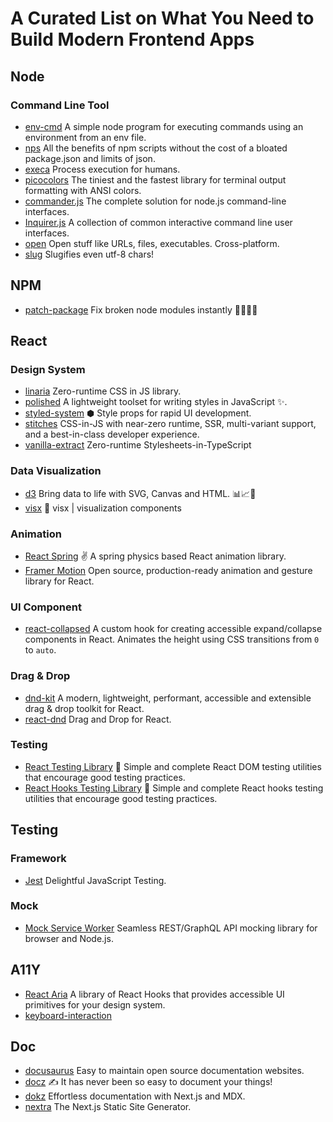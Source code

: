 # A Curated List on What You Need to Build Modern Frontend Apps

## Node
### Command Line Tool
- [env-cmd](https://github.com/toddbluhm/env-cmd) A simple node program for executing commands using an environment from an env file.
- [nps](https://github.com/sezna/nps) All the benefits of npm scripts without the cost of a bloated package.json and limits of json.
- [execa](https://github.com/sindresorhus/execa) Process execution for humans.
- [picocolors](https://github.com/alexeyraspopov/picocolors) The tiniest and the fastest library for terminal output formatting with ANSI colors.
- [commander.js](https://github.com/tj/commander.js) The complete solution for node.js command-line interfaces.
- [Inquirer.js](https://github.com/SBoudrias/Inquirer.js/) A collection of common interactive command line user interfaces.
- [open](https://github.com/sindresorhus/open) Open stuff like URLs, files, executables. Cross-platform.
- [slug](https://github.com/Trott/slug) Slugifies even utf-8 chars!

## NPM
- [patch-package](https://github.com/ds300/patch-package) Fix broken node modules instantly 🏃🏽‍♀️💨

## React
### Design System
- [linaria](https://github.com/callstack/linaria) Zero-runtime CSS in JS library.
- [polished](https://github.com/styled-components/polished) A lightweight toolset for writing styles in JavaScript ✨.
- [styled-system](https://github.com/styled-system/styled-system) ⬢ Style props for rapid UI development.
- [stitches](https://github.com/modulz/stitches) CSS-in-JS with near-zero runtime, SSR, multi-variant support, and a best-in-class developer experience.
- [vanilla-extract](https://github.com/seek-oss/vanilla-extract) Zero-runtime Stylesheets-in-TypeScript

### Data Visualization
- [d3](https://d3js.org/) Bring data to life with SVG, Canvas and HTML. 📊📈🎉
- [visx](https://airbnb.io/visx/) 🐯 visx | visualization components

### Animation
- [React Spring](https://react-spring.io/) ✌️ A spring physics based React animation library.
- [Framer Motion](https://www.framer.com/motion/) Open source, production-ready animation and gesture library for React.

### UI Component
- [react-collapsed](https://github.com/roginfarrer/react-collapsed) A custom hook for creating accessible expand/collapse components in React. Animates the height using CSS transitions from `0` to `auto`.

### Drag & Drop
- [dnd-kit](https://dndkit.com/) A modern, lightweight, performant, accessible and extensible drag & drop toolkit for React.
- [react-dnd](https://react-dnd.github.io/react-dnd) Drag and Drop for React.

### Testing
- [React Testing Library](https://testing-library.com/docs/react-testing-library/intro/) 🐐 Simple and complete React DOM testing utilities that encourage good testing practices.
- [React Hooks Testing Library](https://react-hooks-testing-library.com/) 🐏 Simple and complete React hooks testing utilities that encourage good testing practices.

## Testing
### Framework
- [Jest](https://jestjs.io/) Delightful JavaScript Testing.

### Mock
- [Mock Service Worker](https://mswjs.io/) Seamless REST/GraphQL API mocking library for browser and Node.js.

## A11Y
- [React Aria](https://react-spectrum.adobe.com/react-aria/index.html) A library of React Hooks that provides accessible UI primitives for your design system.
- [keyboard-interaction](https://www.w3.org/TR/wai-aria-practices-1.1/#keyboard-interaction-19)

## Doc
- [docusaurus](https://docusaurus.io/) Easy to maintain open source documentation websites.
- [docz](https://docz.site/) ✍ It has never been so easy to document your things!
- [dokz](https://dokz.vercel.app/docs) Effortless documentation with Next.js and MDX.
- [nextra](https://nextra.vercel.app/) The Next.js Static Site Generator.
